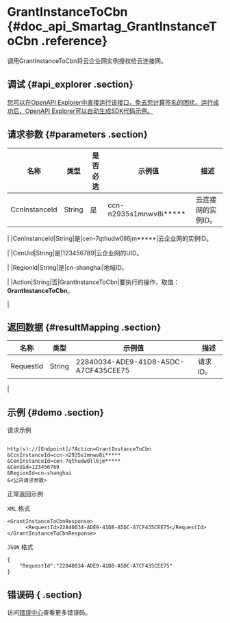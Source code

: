 # GrantInstanceToCbn {#doc_api_Smartag_GrantInstanceToCbn .reference}

调用GrantInstanceToCbn将云企业网实例授权给云连接网。

## 调试 {#api_explorer .section}

[您可以在OpenAPI Explorer中直接运行该接口，免去您计算签名的困扰。运行成功后，OpenAPI Explorer可以自动生成SDK代码示例。](https://api.aliyun.com/#product=Smartag&api=GrantInstanceToCbn&type=RPC&version=2018-03-13)

## 请求参数 {#parameters .section}

|名称|类型|是否必选|示例值|描述|
|--|--|----|---|--|
|CcnInstanceId|String|是|ccn-n2935s1mnwv8i\*\*\*\*\*|云连接网的实例ID。

 |
|CenInstanceId|String|是|cen-7qthudw0ll6jm\*\*\*\*\*|云企业网的实例ID。

 |
|CenUid|String|是|123456789|云企业网的UID。

 |
|RegionId|String|是|cn-shanghai|地域ID。

 |
|Action|String|否|GrantInstanceToCbn|要执行的操作，取值：**GrantInstanceToCbn**。

 |

## 返回数据 {#resultMapping .section}

|名称|类型|示例值|描述|
|--|--|---|--|
|RequestId|String|22840034-ADE9-41D8-A5DC-A7CF435CEE75|请求ID。

 |

## 示例 {#demo .section}

请求示例

``` {#request_demo}

http(s)://[Endpoint]/?Action=GrantInstanceToCbn
&CcnInstanceId=ccn-n2935s1mnwv8i*****
&CenInstanceId=cen-7qthudw0ll6jm*****
&CenUid=123456789
&RegionId=cn-shanghai
&<公共请求参数>

```

正常返回示例

`XML` 格式

``` {#xml_return_success_demo}
<GrantInstanceToCbnResponse>
	  <RequestId>22840034-ADE9-41D8-A5DC-A7CF435CEE75</RequestId>
</GrantInstanceToCbnResponse>
```

`JSON` 格式

``` {#json_return_success_demo}
{
	"RequestId":"22840034-ADE9-41D8-A5DC-A7CF435CEE75"
}
```

## 错误码 { .section}

访问[错误中心](https://error-center.alibabacloud.com/status/product/Smartag)查看更多错误码。

